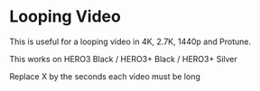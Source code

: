 Looping Video
============

This is useful for a looping video in 4K, 2.7K, 1440p and Protune.

This works on HERO3 Black / HERO3+ Black / HERO3+ Silver

Replace X by the seconds each video must be long
